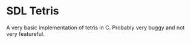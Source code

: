 # SDL Tetris

A very basic implementation of tetris in C. Probably very buggy and not very featureful.
